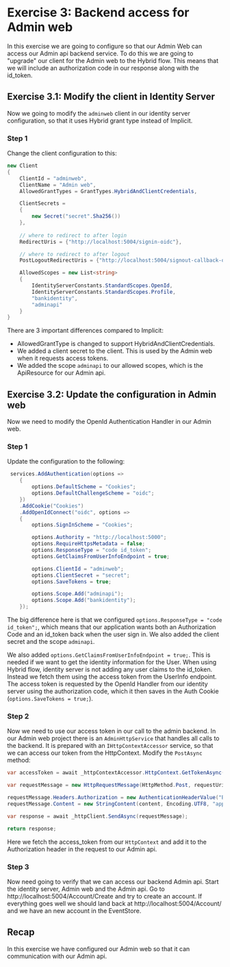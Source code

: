 # Exercise 3: Backend access for Admin web

In this exercise we are going to configure so that our Admin Web can access our Admin api backend service. To do this we are going to "upgrade" our client for the Admin web to the Hybrid flow. This means that we will include an authorization code in our response along with the id_token.

## Exercise 3.1: Modify the client in Identity Server

Now we going to modify the `adminweb` client in our identity server configuration, so that it uses Hybrid grant type instead of Implicit.

### Step 1

Change the client configuration to this:

```C#
new Client
{
    ClientId = "adminweb",
    ClientName = "Admin web",
    AllowedGrantTypes = GrantTypes.HybridAndClientCredentials,

    ClientSecrets =
    {
        new Secret("secret".Sha256())
    },
    
    // where to redirect to after login
    RedirectUris = {"http://localhost:5004/signin-oidc"},

    // where to redirect to after logout
    PostLogoutRedirectUris = {"http://localhost:5004/signout-callback-oidc"},

    AllowedScopes = new List<string>
    {
        IdentityServerConstants.StandardScopes.OpenId,
        IdentityServerConstants.StandardScopes.Profile,
        "bankidentity",
        "adminapi"
    }
}
```

There are 3 important differences compared to Implicit:
* AllowedGrantType is changed to support HybridAndClientCredentials.
* We added a client secret to the client. This is used by the Admin web when it requests access tokens.
* We added the scope `adminapi` to our allowed scopes, which is the ApiResource for our Admin api. 

## Exercise 3.2: Update the configuration in Admin web

Now we need to modify the OpenId Authentication Handler in our Admin web.

### Step 1

Update the configuration to the following:
```C#
 services.AddAuthentication(options =>
    {
        options.DefaultScheme = "Cookies";
        options.DefaultChallengeScheme = "oidc";
    })
    .AddCookie("Cookies")
    .AddOpenIdConnect("oidc", options =>
    {
        options.SignInScheme = "Cookies";

        options.Authority = "http://localhost:5000";
        options.RequireHttpsMetadata = false;
        options.ResponseType = "code id_token";
        options.GetClaimsFromUserInfoEndpoint = true;

        options.ClientId = "adminweb";
        options.ClientSecret = "secret";
        options.SaveTokens = true;

        options.Scope.Add("adminapi");
        options.Scope.Add("bankidentity");
    });
```

The big difference here is that we configured `options.ResponseType = "code id_token";`, which means that our application wants both an Authorization Code and an id_token back when the user sign in. We also added the client secret and the scope `adminapi`. 

We also added `options.GetClaimsFromUserInfoEndpoint = true;`. This is needed if we want to get the identity information for the User. When using Hybrid flow, identity server is not adding any user claims to the id_token. Instead we fetch them using the access token from the UserInfo endpoint. The access token is requested by the OpenId Handler from our identity server using the authorization code, which it then saves in the Auth Cookie (`options.SaveTokens = true;`).

### Step 2

Now we need to use our access token in our call to the admin backend. In our Admin web project there is an `AdminHttpService` that handles all calls to the backend. It is prepared with an `IHttpContextAccessor` service, so that we can access our token from the HttpContext. Modify the `PostAsync` method:

```C#
var accessToken = await _httpContextAccessor.HttpContext.GetTokenAsync("access_token");

var requestMessage = new HttpRequestMessage(HttpMethod.Post, requestUri);

requestMessage.Headers.Authorization = new AuthenticationHeaderValue("Bearer", accessToken);
requestMessage.Content = new StringContent(content, Encoding.UTF8, "application/json");

var response = await _httpClient.SendAsync(requestMessage);

return response;
```

Here we fetch the access_token from our `HttpContext` and add it to the Authorization header in the request to our Admin api.

### Step 3

Now need going to verify that we can access our backend Admin api. Start the identity server, Admin web and the Admin api. Go to http://localhost:5004/Account/Create and try to create an account. If everything goes well we should land back at http://localhost:5004/Account/ and we have an new account in the EventStore.

## Recap

In this exercise we have configured our Admin web so that it can communication with our Admin api.